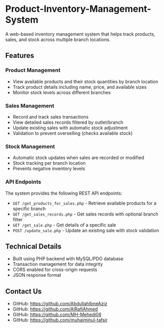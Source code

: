 # Product-Inventory-Management-System

A web-based inventory management system that helps track products, sales, and stock across multiple branch locations.

## Features

### Product Management
- View available products and their stock quantities by branch location
- Track product details including name, price, and available sizes
- Monitor stock levels across different branches

### Sales Management 
- Record and track sales transactions
- View detailed sales records filtered by outlet/branch
- Update existing sales with automatic stock adjustment
- Validation to prevent overselling (checks available stock)

### Stock Management
- Automatic stock updates when sales are recorded or modified
- Stock tracking per branch location
- Prevents negative inventory levels

### API Endpoints

The system provides the following REST API endpoints:

- `GET /get_products_for_sales.php` - Retrieve available products for a specific branch
- `GET /get_sales_records.php` - Get sales records with optional branch filter
- `GET /get_sale.php` - Get details of a specific sale
- `POST /update_sale.php` - Update an existing sale with stock validation

## Technical Details

- Built using PHP backend with MySQL/PDO database
- Transaction management for data integrity
- CORS enabled for cross-origin requests
- JSON response format

## Contact Us
- GitHub: https://github.com/AbdullahIbneAziz
- GitHub: https://github.com/AlRafiAhmed
- GitHub: https://github.com/MH-Mehedi06
- GitHub: https://github.com/muhaiminul-tafsir
